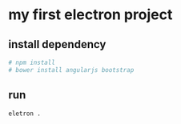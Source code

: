 # my first electron project
## install dependency
```bash
# npm install
# bower install angularjs bootstrap
```
## run
```bash
eletron .
```
